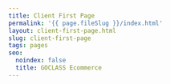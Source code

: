 ```yaml
---
title: Client First Page
permalink: '{{ page.fileSlug }}/index.html'
layout: client-first-page.html
slug: client-first-page
tags: pages
seo:
  noindex: false
  title: GOCLASS Ecommerce
---
```



